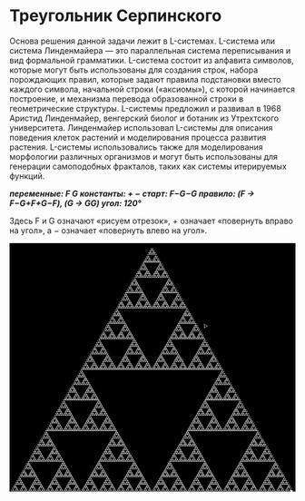 # Треугольник Серпинского #

Основа решения данной задачи лежит в L-системах. L-система или система Линденмайера — это параллельная система переписывания и вид формальной грамматики. L-система состоит из алфавита символов, которые могут быть использованы для создания строк, набора порождающих правил, которые задают правила подстановки вместо каждого символа, начальной строки («аксиомы»), с которой начинается построение, и механизма перевода образованной строки в геометрические структуры. L-системы предложил и развивал в 1968 Аристид Линденмайер, венгерский биолог и ботаник из Утрехтского университета. Линденмайер использовал L-системы для описания поведения клеток растений и моделирования процесса развития растения. L-системы использовались также для моделирования морфологии различных организмов и могут быть использованы для генерации самоподобных фракталов, таких как системы итерируемых функций.

   ***переменные: F G
    константы: + −
    старт: F−G−G
    правило: (F → F−G+F+G−F), (G → GG)
    угол: 120°***

Здесь F и G означают «рисуем отрезок», + означает «повернуть вправо на угол», а − означает «повернуть влево на угол». 

![image](https://github.com/Garmonik/Fractal/blob/main/02.Sierpinski%20triangle/pic.png)
